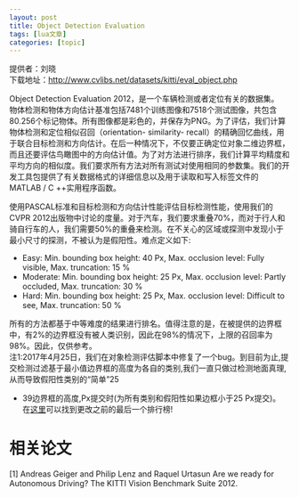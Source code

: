 ```yaml
---
layout: post
title: Object Detection Evaluation 
tags: [lua文章]
categories: [topic]
---
```

提供者：刘晓  
下载地址：<http://www.cvlibs.net/datasets/kitti/eval_object.php>

Object Detection Evaluation 2012，是一个车辆检测或者定位有关的数据集。  
物体检测和物体方向估计基准包括7481个训练图像和7518个测试图像，共包含80.256个标记物体。所有图像都是彩色的，并保存为PNG。为了评估，我们计算物体检测和定位相似召回（orientation-
similarity-
recall）的精确回忆曲线，用于联合目标检测和方向估计。在后一种情况下，不仅要正确定位对象二维边界框，而且还要评估鸟瞰图中的方向估计值。为了对方法进行排序，我们计算平均精度和平均方向的相似度。我们要求所有方法对所有测试对使用相同的参数集。我们的开发工具包提供了有关数据格式的详细信息以及用于读取和写入标签文件的MATLAB
/ C ++实用程序函数。

使用PASCAL标准和目标检测和方向估计性能评估目标检测性能，使用我们的CVPR
2012出版物中讨论的度量。对于汽车，我们要求重叠70%，而对于行人和骑自行车的人，我们需要50%的重叠来检测。在不关心的区域或探测中发现小于最小尺寸的探测，不被认为是假阳性。难点定义如下:

  * Easy: Min. bounding box height: 40 Px, Max. occlusion level: Fully visible, Max. truncation: 15 % 
  * Moderate: Min. bounding box height: 25 Px, Max. occlusion level: Partly occluded, Max. truncation: 30 % 
  * Hard: Min. bounding box height: 25 Px, Max. occlusion level: Difficult to see, Max. truncation: 50 % 

所有的方法都基于中等难度的结果进行排名。值得注意的是，在被提供的边界框中，有2%的边界框没有被人类识别，因此在98%的情况下，上限的召回率为98%。因此，仅供参考。  
注1:2017年4月25日，我们在对象检测评估脚本中修复了一个bug。到目前为止,提交检测过滤基于最小值边界框的高度为各自的类别,我们一直只做过检测地面真理,从而导致假阳性类别的“简单”25
- 39边界框的高度,Px提交时(为所有类别和假阳性如果边框小于25 Px提交)。  
在[这里](http://www.cvlibs.net/datasets/kitti/backups/2017_04_23_01_47_47_object.html)可以找到更改之前的最后一个排行榜!

# 相关论文

[1] Andreas Geiger and Philip Lenz and Raquel Urtasun Are we ready for
Autonomous Driving? The KITTI Vision Benchmark Suite 2012.